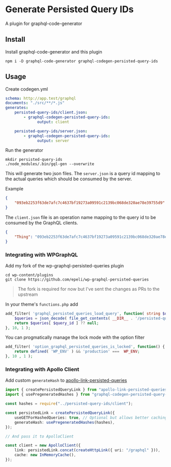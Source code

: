 # Generate Persisted Query IDs

A plugin for graphql-code-generator

## Install

Install graphql-code-generator and this plugin

    npm i -D graphql-code-generator graphql-codegen-persisted-query-ids

## Usage

Create codegen.yml

```yaml
schema: http://app.test/graphql
documents: "./src/**/*.js"
generates:
    persisted-query-ids/client.json:
        - graphql-codegen-persisted-query-ids:
              output: client

    persisted-query-ids/server.json:
        - graphql-codegen-persisted-query-ids:
              output: server
```

Run the generator

    mkdir persisted-query-ids
    ./node_modules/.bin/gql-gen --overwrite

This will generate two json files. The `server.json` is a query id mapping to
the actual queries which should be consumed by the server.

Example

```json
{
    "093eb2253f63de7afc7c4637bf19273a09591c2139bc068de320ae78e39755d9": "query Thing { field }"
}
```

The `client.json` file is an operation name mapping to the query id to be
consumed by the GraphQL clients.

```json
{
    "Thing": "093eb2253f63de7afc7c4637bf19273a09591c2139bc068de320ae78e39755d9"
}
```

### Integrating with WPGraphQL

Add my fork of the wp-graphql-persisted-queries plugin

    cd wp-content/plugins
    git clone https://github.com/epeli/wp-graphql-persisted-queries

> The fork is required for now but I've sent the changes as PRs to the upstream

In your theme's `functions.php` add

```php
add_filter( 'graphql_persisted_queries_load_query', function( string $query_id ) {
    $queries = json_decode( file_get_contents( __DIR__ . '/persisted-query-ids/server.json' ), true );
    return $queries[ $query_id ] ?? null;
}, 10, 1 );
```

You can progmatically manage the lock mode with the option filter

```php
add_filter( 'option_graphql_persisted_queries_is_locked', function() {
    return defined( 'WP_ENV' ) && 'production' ===  WP_ENV;
}, 10 , 1 );
```

### Integrating with Apollo Client

Add custom `generateHash` to [apollo-link-persisted-queries](https://github.com/apollographql/apollo-link-persisted-queries)

```ts
import { createPersistedQueryLink } from "apollo-link-persisted-queries";
import { usePregeneratedHashes } from "graphql-codegen-persisted-query-ids/lib/apollo";

const hashes = require("../persisted-query-ids/client");

const persistedLink = createPersistedQueryLink({
    useGETForHashedQueries: true, // Optional but allows better caching
    generateHash: usePregeneratedHashes(hashes),
});

// And pass it to ApolloClient

const client = new ApolloClient({
    link: persistedLink.concat(createHttpLink({ uri: "/graphql" })),
    cache: new InMemoryCache(),
});
```
